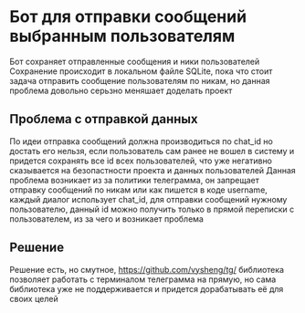 # Бот для отправки сообщений выбранным пользователям 
Бот сохраняет отправленные сообщения и ники пользователей 
Сохранение происходит в локальном файле SQLite, пока что стоит задача отправить сообщение пользователям по никам, но данная проблема довольно серьзно меняшает доделать проект

Проблема с отправкой данных 
--------
По идеи отправка сообщений должна производиться по chat_id но достать его нельзя, если пользователь сам ранее не вошел в систему и придется сохранять все id всех пользователей, что уже негативно сказывается на безопастности проекта и данных пользователей 
Данная проблема возникает из за политики телеграмма, он запрещает отправку сообщений по никам или как пишется в коде username, каждый диалог использует chat_id, для отправки сообщений нужному пользователю, данный id можно получить только в прямой переписки с пользователем, из за чего и возникает проблема

Решение
-------

Решение есть, но смутное, https://github.com/vysheng/tg/ библиотека позволяет работать с терминалом телеграмма на прямую, но сама библиотека уже не поддерживается и придется дорабатывать её для своих целей 

